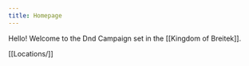 ```yaml
---
title: Homepage
---
```


Hello! Welcome to the Dnd Campaign set in the [[Kingdom of Breitek]].

[[Locations/]]




